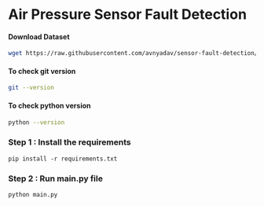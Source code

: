 # Air Pressure Sensor Fault Detection


#### Download Dataset
```bash
wget https://raw.githubusercontent.com/avnyadav/sensor-fault-detection/main/aps_failure_training_set1.csv

```
#### To check git version
```bash
git --version

```
#### To check python version
```bash
python --version

```

### Step 1 : Install the requirements
```
pip install -r requirements.txt
```
### Step 2 : Run main.py file
```
python main.py
```
